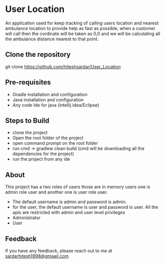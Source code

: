 
# User Location
An application used for keep tracking of calling users location and nearest ambulance location to provide help as fast as possible, when a customer will call then the cordinate will be taken as 0,0 and we will be calculating all the ambulance distance nearest to that point.
## Clone the repository

git clone https://github.com/hiteshsardar/User_Location
## Pre-requisites
- Gradle installation and configuration
- Java installation and configuration
- Any code Ide for java (intellij idea/Eclipse)
## Steps to Build
- clone the project
- Open the root folder of the project
- open command prompt on the root folder
- run cmd -> gradlew clean build (cmd will be downloading all the dependencies for the project)
- run the project from any ide
## About
This project has a two roles of users those are in memory users one is admin role user and another one is user role user.
- The default username is admin and password is admin.
- for the user, the default username is user and password is user.
All the apis are restricted with admin and user level privileges
- Administrator
- User

## Feedback

If you have any feedback, please reach out to me at sardarhitesh1998@gmaail.com

